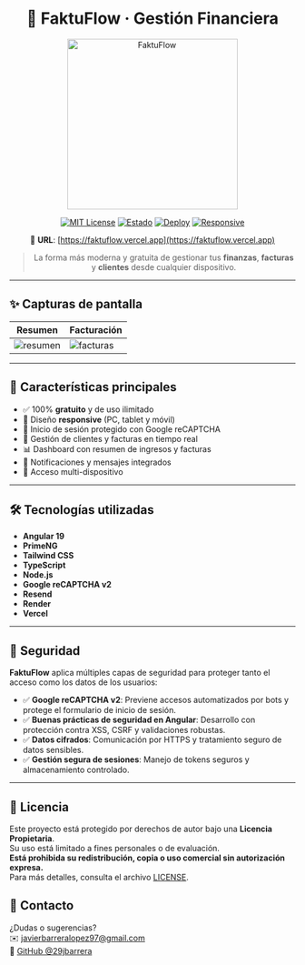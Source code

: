 <div align="center">

# 🧾 FaktuFlow · Gestión Financiera

  <img src="https://github.com/user-attachments/assets/44400ef3-4d41-4fee-b3a8-a5c0d3abfa64" alt="FaktuFlow" width="300"/>

[![MIT License](https://img.shields.io/badge/license-MIT-green)](./LICENSE)
[![Estado](https://img.shields.io/badge/estado-producción-brightgreen)]()
[![Deploy](https://img.shields.io/badge/deploy-vercel-black?logo=vercel)](https://faktuflow.vercel.app)
[![Responsive](https://img.shields.io/badge/100%25-Responsive-blue)]()

🔗 **URL**: [https://faktuflow.vercel.app](https://faktuflow.vercel.app)

> La forma más moderna y gratuita de gestionar tus **finanzas**, **facturas** y **clientes** desde cualquier dispositivo.

</div>

---

## ✨ Capturas de pantalla

| Resumen                                                                                     | Facturación                                                                                  |
| ------------------------------------------------------------------------------------------- | -------------------------------------------------------------------------------------------- |
| ![resumen](https://github.com/user-attachments/assets/545b8919-72d3-4eb5-b40f-ced4300eac33) | ![facturas](https://github.com/user-attachments/assets/9ae5b03d-706e-4251-84c5-de7eefa061e3) |

---

## 🚀 Características principales

- ✅ 100% **gratuito** y de uso ilimitado
- 📱 Diseño **responsive** (PC, tablet y móvil)
- 🔐 Inicio de sesión protegido con Google reCAPTCHA
- 💼 Gestión de clientes y facturas en tiempo real
- 📊 Dashboard con resumen de ingresos y facturas
- 📨 Notificaciones y mensajes integrados
- 🔄 Acceso multi-dispositivo

---

## 🛠️ Tecnologías utilizadas

- **Angular 19**
- **PrimeNG**
- **Tailwind CSS**
- **TypeScript**
- **Node.js**
- **Google reCAPTCHA v2**
- **Resend**
- **Render**
- **Vercel**

---

## 🔐 Seguridad

**FaktuFlow** aplica múltiples capas de seguridad para proteger tanto el acceso como los datos de los usuarios:

- ✅ **Google reCAPTCHA v2**: Previene accesos automatizados por bots y protege el formulario de inicio de sesión.
- ✅ **Buenas prácticas de seguridad en Angular**: Desarrollo con protección contra XSS, CSRF y validaciones robustas.
- ✅ **Datos cifrados**: Comunicación por HTTPS y tratamiento seguro de datos sensibles.
- ✅ **Gestión segura de sesiones**: Manejo de tokens seguros y almacenamiento controlado.

---

## 📄 Licencia

Este proyecto está protegido por derechos de autor bajo una **Licencia Propietaria**.  
Su uso está limitado a fines personales o de evaluación.  
**Está prohibida su redistribución, copia o uso comercial sin autorización expresa.**  
Para más detalles, consulta el archivo [LICENSE](./LICENSE).

## 📩 Contacto

¿Dudas o sugerencias?  
✉️ javierbarreralopez97@gmail.com  
💼 [GitHub @29jbarrera](https://github.com/29jbarrera)
